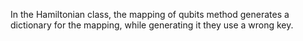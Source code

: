 In the Hamiltonian class, the mapping of qubits method generates a dictionary for the mapping, while generating it they use a wrong key.